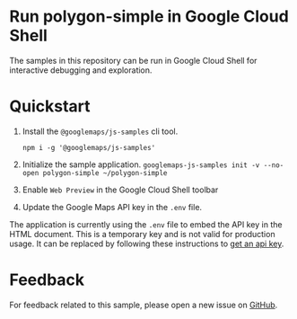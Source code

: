 # Run polygon-simple in Google Cloud Shell

The samples in this repository can be run in Google Cloud Shell for interactive
debugging and exploration.

# Quickstart

1.  Install the `@googlemaps/js-samples` cli tool.

    ```
    npm i -g '@googlemaps/js-samples'
    ```

1.  Initialize the sample application. `googlemaps-js-samples init -v --no-open
    polygon-simple ~/polygon-simple`

1.  Enable `Web Preview` in the Google Cloud Shell toolbar

1.  Update the Google Maps API key in the `.env` file.

The application is currently using the `.env` file to embed the API key in the
HTML document. This is a temporary key and is not valid for production usage. It
can be replaced by following these instructions to
[get an api key](https://developers.google.com/maps/documentation/javascript/get-api-key).

# Feedback

For feedback related to this sample, please open a new issue on
[GitHub](https://github.com/googlemaps/js-samples/issues).
